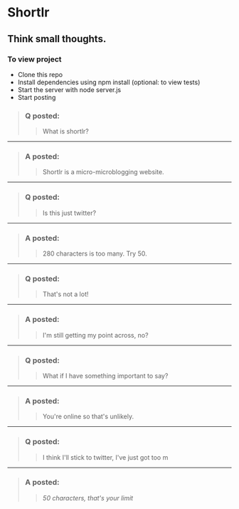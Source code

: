 # Shortlr

## Think small thoughts.

### To view project
- Clone this repo
- Install dependencies using npm install (optional: to view tests)
- Start the server with node server.js
- Start posting

> ### Q posted:
>
> > What is shortlr?

---

> ### A posted:
>
> > Shortlr is a micro-microblogging website.

---

> ### Q posted:
>
> > Is this just twitter?

---

> ### A posted:
>
> > 280 characters is too many. Try 50.

---

> ### Q posted:
>
> > That's not a lot!

---

> ### A posted:
>
> > I'm still getting my point across, no?

---

> ### Q posted:
>
> > What if I have something important to say?

---

> ### A posted:
>
> > You're online so that's unlikely.

---

> ### Q posted:
>
> > I think I'll stick to twitter, I've just got too m

---

> ### A posted:
>
> > _50 characters, that's your limit_


